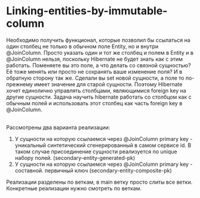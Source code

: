 # Linking-entities-by-immutable-column

Необходимо получить функционал, которые позволил бы ссылаться на один столбец не только в обычном поле Entity, но и внутри @JoinColumn. 
Просто указать один и тот же столбец и полем в Entity и в @JoinColumn нельзя, поскольку Hibernate не будет знать как с этим работать. 
Поменяете вы это поле, а что делать со связной сущностью? Её тоже менять или просто не сохранять ваше изменение поля? И в обратную сторону так же. 
Сделали вы set новой сущности, а поле то по-прежнему имеет значение для старой сущности. Поэтому Hibernate хочет единолично управлять столбцами,
являющимися foreign key на другие сущности. 
Задача научить hibernate работать со столбцом как с обычным полей и использовать этот столбец как часть foreign key в @JoinColumn.

<br>
Рассмотрены два варианта реализации:

1. У сущности на которую ссылаемся через @JoinColumn primary key - уникальный синтетический сгенерированный в самом сервисе id. 
   В таком случае присоединение сущности реализуется по unique набору полей. (secondary-entity-generated-pk)
2. У сущности на которую ссылаемся через @JoinColumn primary key - составной. первичный ключ (secondary-entity-composite-pk)

Реализации разделены по веткам, в main ветку просто слиты все ветки. Конкретные реализации нужно смотреть по веткам.